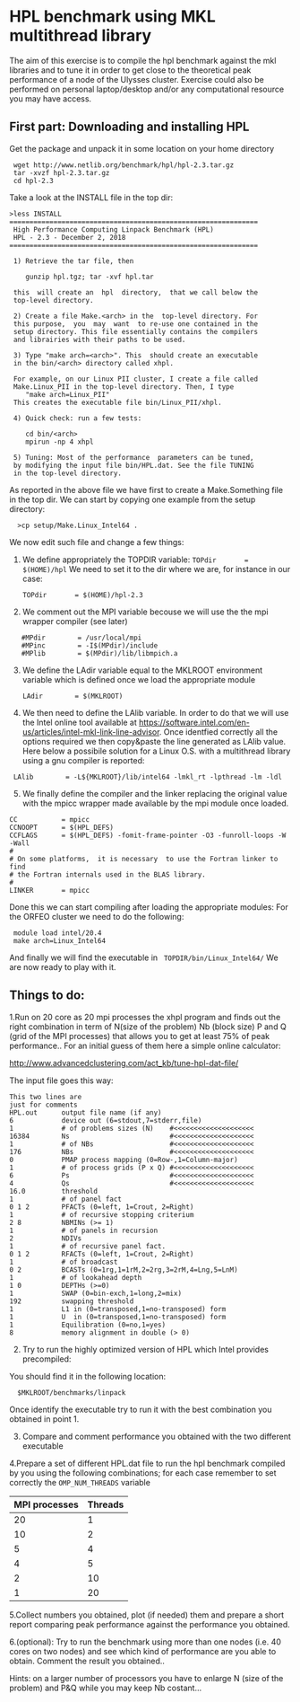 
# HPL benchmark using MKL multithread library

The aim of this exercise is to compile the hpl benchmark against the mkl libraries and to tune it in order to get close to the theoretical peak performance of a node of the Ulysses cluster.
Exercise could also be performed on personal laptop/desktop and/or any computational resource you may have access.

## First part: Downloading and installing  HPL

Get the package and unpack it in some location on your home directory 

```
 wget http://www.netlib.org/benchmark/hpl/hpl-2.3.tar.gz
 tar -xvzf hpl-2.3.tar.gz
 cd hpl-2.3
```

Take a look at the INSTALL file in the top dir:

```
>less INSTALL
==============================================================
 High Performance Computing Linpack Benchmark (HPL)
 HPL - 2.3 - December 2, 2018
==============================================================

 1) Retrieve the tar file, then

    gunzip hpl.tgz; tar -xvf hpl.tar

 this  will create an  hpl  directory,  that we call below the
 top-level directory.

 2) Create a file Make.<arch> in the  top-level directory. For
 this purpose,  you  may  want  to re-use one contained in the
 setup directory. This file essentially contains the compilers
 and librairies with their paths to be used.

 3) Type "make arch=<arch>". This  should create an executable
 in the bin/<arch> directory called xhpl.

 For example, on our Linux PII cluster, I create a file called
 Make.Linux_PII in the top-level directory. Then, I type
    "make arch=Linux_PII"
 This creates the executable file bin/Linux_PII/xhpl.

 4) Quick check: run a few tests:

    cd bin/<arch>
    mpirun -np 4 xhpl

 5) Tuning: Most of the performance  parameters can be tuned,
 by modifying the input file bin/HPL.dat. See the file TUNING
 in the top-level directory.
```

As reported in the above file we have first to create a Make.Something file in the top dir.
We can start by copying one example from the setup directory:

```
  >cp setup/Make.Linux_Intel64 .
```

We now edit such file and change a few things:

1. We define appropriately the TOPDIR variable: `TOPdir       = $(HOME)/hpl`
   We need to set it to the dir where we are, for instance in our case:
   
   ```TOPdir       = $(HOME)/hpl-2.3```
   
2. We comment out the MPI variable becouse we will use the the mpi wrapper compiler (see later)

```
   #MPdir        = /usr/local/mpi
   #MPinc        = -I$(MPdir)/include
   #MPlib        = $(MPdir)/lib/libmpich.a
``` 

3. We define the LAdir variable equal to the MKLROOT environment variable which is defined once we load the appropriate module

    `LAdir        = $(MKLROOT)`

4. We then need to define the LAlib variable. In order to do that we will use the Intel online tool available at  https://software.intel.com/en-us/articles/intel-mkl-link-line-advisor. 
 Once identfied correctly all the options required we then copy&paste the line generated as LAlib value.
 Here below a possibile solution for a Linux O.S. with a multithread library using a gnu compiler is reported:
 
``` 
 LAlib        = -L${MKLROOT}/lib/intel64 -lmkl_rt -lpthread -lm -ldl
```

5. We finally define the compiler and the linker replacing the original value with the mpicc wrapper made available by the mpi module once loaded.
 

```
CC           = mpicc
CCNOOPT      = $(HPL_DEFS)
CCFLAGS      = $(HPL_DEFS) -fomit-frame-pointer -O3 -funroll-loops -W -Wall
#
# On some platforms,  it is necessary  to use the Fortran linker to find
# the Fortran internals used in the BLAS library.
#
LINKER       = mpicc
```

Done this we can start compiling after loading the appropriate modules: 
For the ORFEO cluster we need to do the following: 

```
 module load intel/20.4 
 make arch=Linux_Intel64 
```

And finally we will find the executable in ` TOPDIR/bin/Linux_Intel64/` 
We are now ready to play with it.
    

## Things  to do:

1.Run on 20 core as 20 mpi processes the xhpl program and finds out the right combination
in term of N(size of the problem)  Nb (block size)  P and Q  (grid of the MPI processes) 
that allows you to get at least 75% of peak performance..
For an initial guess of them here a simple online calculator:

http://www.advancedclustering.com/act_kb/tune-hpl-dat-file/

The input file goes this way:

```
This two lines are 
just for comments
HPL.out      output file name (if any)
6            device out (6=stdout,7=stderr,file)
1            # of problems sizes (N)    #<<<<<<<<<<<<<<<<<<<<
16384        Ns                         #<<<<<<<<<<<<<<<<<<<<
1            # of NBs                   #<<<<<<<<<<<<<<<<<<<<
176          NBs                        #<<<<<<<<<<<<<<<<<<<<
0            PMAP process mapping (0=Row-,1=Column-major)
1            # of process grids (P x Q) #<<<<<<<<<<<<<<<<<<<<
6            Ps                         #<<<<<<<<<<<<<<<<<<<<
4            Qs                         #<<<<<<<<<<<<<<<<<<<<
16.0         threshold
1            # of panel fact
0 1 2        PFACTs (0=left, 1=Crout, 2=Right)
1            # of recursive stopping criterium
2 8          NBMINs (>= 1)
1            # of panels in recursion
2            NDIVs
1            # of recursive panel fact.
0 1 2        RFACTs (0=left, 1=Crout, 2=Right)
1            # of broadcast
0 2          BCASTs (0=1rg,1=1rM,2=2rg,3=2rM,4=Lng,5=LnM)
1            # of lookahead depth
1 0          DEPTHs (>=0)
1            SWAP (0=bin-exch,1=long,2=mix)
192          swapping threshold
1            L1 in (0=transposed,1=no-transposed) form
1            U  in (0=transposed,1=no-transposed) form
1            Equilibration (0=no,1=yes)
8            memory alignment in double (> 0)
```


2. Try to run the highly optimized version of HPL which Intel provides precompiled: 

You should find it in the following location: 

```
  $MKLROOT/benchmarks/linpack
```

Once identify the executable try to run it with the best combination you obtained in point 1. 

3. Compare and comment performance you obtained with the two different executable

4.Prepare a set of different HPL.dat file to run the hpl benchmark compiled by you using the following combinations; for each case remember to set correctly the  `OMP_NUM_THREADS` variable

  MPI processes | Threads
  --- | --- 
 20 | 1
 10 | 2 
 5  | 4 
 4  | 5 
 2  | 10
 1  | 20 

5.Collect numbers you obtained, plot (if needed) them and prepare a short report comparing peak performance against the performance you obtained. 

6.(optional): Try to run the benchmark using more than one nodes (i.e. 40 cores on two nodes) and see which kind of performance are you able to obtain. Comment the result you obtained..

  Hints: on a larger number of processors you have to enlarge N (size of the problem) and P&Q  while you may keep Nb costant...
